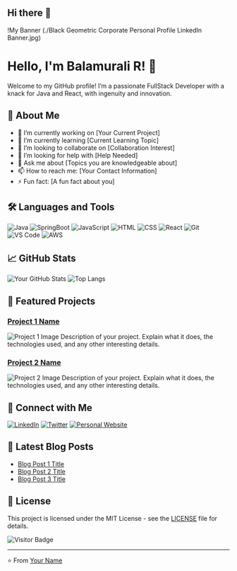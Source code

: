 ## Hi there 👋

<!--
**Balamurali03/Balamurali03** is a ✨ _special_ ✨ repository because its `README.md` (this file) appears on your GitHub profile.

Here are some ideas to get you started:

- 🔭 I’m currently working on ...
- 🌱 I’m currently learning ...
- 👯 I’m looking to collaborate on ...
- 🤔 I’m looking for help with ...
- 💬 Ask me about ...
- 📫 How to reach me: ...
- 😄 Pronouns: ...
- ⚡ Fun fact: ...
-->
!My Banner (./Black Geometric Corporate Personal Profile LinkedIn Banner.jpg)

# Hello, I'm Balamurali R! 👋

Welcome to my GitHub profile! I’m a passionate FullStack Developer with a knack for Java and React, with ingenuity and innovation.

## 🚀 About Me

- 🔭 I’m currently working on [Your Current Project]
- 🌱 I’m currently learning [Current Learning Topic]
- 👯 I’m looking to collaborate on [Collaboration Interest]
- 🤔 I’m looking for help with [Help Needed]
- 💬 Ask me about [Topics you are knowledgeable about]
- 📫 How to reach me: [Your Contact Information]
- ⚡ Fun fact: [A fun fact about you]

## 🛠️ Languages and Tools

![Java](https://img.shields.io/badge/-Java-FF0000?style=flat&logo=Java)
![SpringBoot](https://img.shields.io/badge/-SpringBoot-FF0000?style=flat&logo=springboot)
![JavaScript](https://img.shields.io/badge/-JavaScript-FF0000?style=flat&logo=javascript)
![HTML](https://img.shields.io/badge/-HTML-FF0000?style=flat&logo=html5)
![CSS](https://img.shields.io/badge/-CSS-FF0000?style=flat&logo=css3)
![React](https://img.shields.io/badge/-React-FF0000?style=flat&logo=react)
![Git](https://img.shields.io/badge/-Git-FF0000?style=flat&logo=git)
![VS Code](https://img.shields.io/badge/-VS%20Code-FF0000?style=flat&logo=visual-studio-code)
![AWS](https://img.shields.io/badge/-AWS-FF0000?style=flat&logo=amazon-aws)


## 📈 GitHub Stats

![Your GitHub Stats](https://github-readme-stats.vercel.app/api?username=Balamurali03&show_icons=true&theme=dark&icon_color=FF0000)
![Top Langs](https://github-readme-stats.vercel.app/api/top-langs/?username=Balamurali03&layout=compact&theme=dark&icon_color=FF0000)

## 🌟 Featured Projects

### [Project 1 Name](https://github.com/yourusername/project1)
![Project 1 Image](https://your-image-link.com/project1.jpg)
Description of your project. Explain what it does, the technologies used, and any other interesting details.

### [Project 2 Name](https://github.com/yourusername/project2)
![Project 2 Image](https://your-image-link.com/project2.jpg)
Description of your project. Explain what it does, the technologies used, and any other interesting details.

## 💼 Connect with Me

[![LinkedIn](https://img.shields.io/badge/-LinkedIn-FF0000?style=flat&logo=linkedin&logoColor=white)](https://www.linkedin.com/in/yourusername/)
[![Twitter](https://img.shields.io/badge/-Twitter-FF0000?style=flat&logo=twitter&logoColor=white)](https://twitter.com/yourusername)
[![Personal Website](https://img.shields.io/badge/-Website-FF0000?style=flat&logo=About.me&logoColor=white)](https://yourwebsite.com)

## 📖 Latest Blog Posts

- [Blog Post 1 Title](https://yourblog.com/post1)
- [Blog Post 2 Title](https://yourblog.com/post2)
- [Blog Post 3 Title](https://yourblog.com/post3)

## 📝 License

This project is licensed under the MIT License - see the [LICENSE](LICENSE) file for details.

![Visitor Badge](https://visitor-badge.laobi.icu/badge?page_id=yourusername.yourusername)

---
⭐️ From [Your Name](https://github.com/yourusername)
